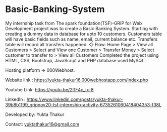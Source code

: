 # Basic-Banking-System
My internship task from The spark foundation(TSF)-GRIP for Web Development project was to create a Basic Banking System. Starting with creating a dummy data in database for upto 10 customers. Customers table will have basic fields such as name, email, current balance etc. Transfers table will record all transfers happened. ◇ Flow: Home Page > View all Customers > Select and View one Customer > Transfer Money > Select customer to transfer to > View all Customers Completed the project using HTML, CSS, Bootstrap, JavaScript and PHP database used MySQL.

Hosting platform -> 000Webhost.

Website link : https://yukta-thakur16.000webhostapp.com/index.php

Youtube Link: https://youtu.be/2l1F4c_ix-8

LinkedIn : https://www.linkedin.com/posts/yukta-thakur-39b8b1199_gripnov20-tsf-internship-activity-6735261060418404353-f38L

Developed by: Yukta Thakur

Contact: yuktathakur16@gmail.com


